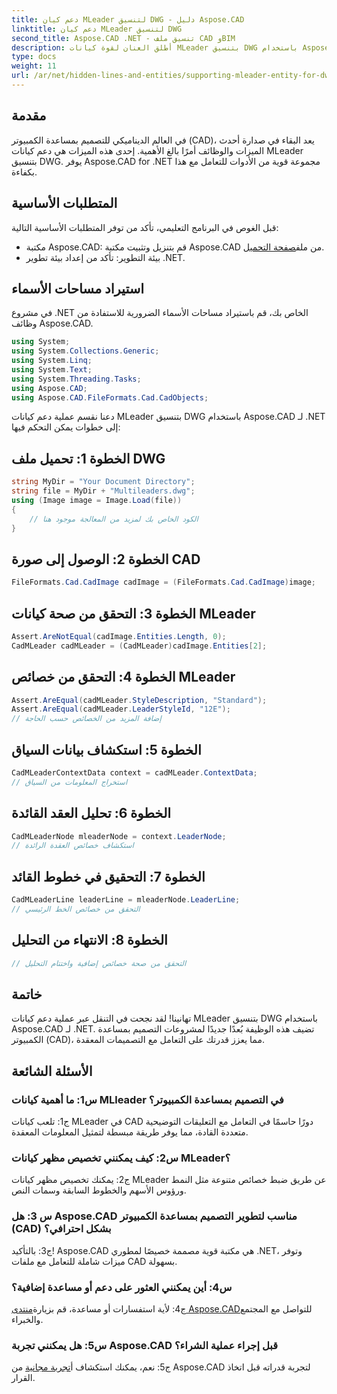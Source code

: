 ```yaml
---
title: دعم كيان MLeader لتنسيق DWG - دليل Aspose.CAD
linktitle: دعم كيان MLeader لتنسيق DWG
second_title: Aspose.CAD .NET - تنسيق ملف CAD وBIM
description: أطلق العنان لقوة كيانات MLeader بتنسيق DWG باستخدام Aspose.CAD لـ .NET. ارفع مستوى مشروعات CAD الخاصة بك دون عناء.
type: docs
weight: 11
url: /ar/net/hidden-lines-and-entities/supporting-mleader-entity-for-dwg-format/
---
```

## مقدمة

في العالم الديناميكي للتصميم بمساعدة الكمبيوتر (CAD)، يعد البقاء في صدارة أحدث الميزات والوظائف أمرًا بالغ الأهمية. إحدى هذه الميزات هي دعم كيانات MLeader بتنسيق DWG. يوفر Aspose.CAD for .NET مجموعة قوية من الأدوات للتعامل مع هذا بكفاءة.

## المتطلبات الأساسية

قبل الغوص في البرنامج التعليمي، تأكد من توفر المتطلبات الأساسية التالية:

-  مكتبة Aspose.CAD: قم بتنزيل وتثبيت مكتبة Aspose.CAD من ملف[صفحة التحميل](https://releases.aspose.com/cad/net/).
- بيئة التطوير: تأكد من إعداد بيئة تطوير .NET.

## استيراد مساحات الأسماء

في مشروع .NET الخاص بك، قم باستيراد مساحات الأسماء الضرورية للاستفادة من وظائف Aspose.CAD.

```csharp
using System;
using System.Collections.Generic;
using System.Linq;
using System.Text;
using System.Threading.Tasks;
using Aspose.CAD;
using Aspose.CAD.FileFormats.Cad.CadObjects;
```

دعنا نقسم عملية دعم كيانات MLeader بتنسيق DWG باستخدام Aspose.CAD لـ .NET إلى خطوات يمكن التحكم فيها:

## الخطوة 1: تحميل ملف DWG

```csharp
string MyDir = "Your Document Directory";
string file = MyDir + "Multileaders.dwg";
using (Image image = Image.Load(file))
{
    // الكود الخاص بك لمزيد من المعالجة موجود هنا
}
```

## الخطوة 2: الوصول إلى صورة CAD

```csharp
FileFormats.Cad.CadImage cadImage = (FileFormats.Cad.CadImage)image;
```

## الخطوة 3: التحقق من صحة كيانات MLeader

```csharp
Assert.AreNotEqual(cadImage.Entities.Length, 0);
CadMLeader cadMLeader = (CadMLeader)cadImage.Entities[2];
```

## الخطوة 4: التحقق من خصائص MLeader

```csharp
Assert.AreEqual(cadMLeader.StyleDescription, "Standard");
Assert.AreEqual(cadMLeader.LeaderStyleId, "12E");
// إضافة المزيد من الخصائص حسب الحاجة
```

## الخطوة 5: استكشاف بيانات السياق

```csharp
CadMLeaderContextData context = cadMLeader.ContextData;
// استخراج المعلومات من السياق
```

## الخطوة 6: تحليل العقد القائدة

```csharp
CadMLeaderNode mleaderNode = context.LeaderNode;
// استكشاف خصائص العقدة الرائدة
```

## الخطوة 7: التحقيق في خطوط القائد

```csharp
CadMLeaderLine leaderLine = mleaderNode.LeaderLine;
// التحقق من خصائص الخط الرئيسي
```

## الخطوة 8: الانتهاء من التحليل

```csharp
// التحقق من صحة خصائص إضافية واختتام التحليل
```

## خاتمة

تهانينا! لقد نجحت في التنقل عبر عملية دعم كيانات MLeader بتنسيق DWG باستخدام Aspose.CAD لـ .NET. تضيف هذه الوظيفة بُعدًا جديدًا لمشروعات التصميم بمساعدة الكمبيوتر (CAD)، مما يعزز قدرتك على التعامل مع التصميمات المعقدة.

## الأسئلة الشائعة

### س1: ما أهمية كيانات MLleader في التصميم بمساعدة الكمبيوتر؟

ج1: تلعب كيانات MLeader في CAD دورًا حاسمًا في التعامل مع التعليقات التوضيحية متعددة القادة، مما يوفر طريقة مبسطة لتمثيل المعلومات المعقدة.

### س2: كيف يمكنني تخصيص مظهر كيانات MLeader؟

ج2: يمكنك تخصيص مظهر كيانات MLeader عن طريق ضبط خصائص متنوعة مثل النمط ورؤوس الأسهم والخطوط السابقة وسمات النص.

### س 3: هل Aspose.CAD مناسب لتطوير التصميم بمساعدة الكمبيوتر (CAD) بشكل احترافي؟

ج3: بالتأكيد! Aspose.CAD هي مكتبة قوية مصممة خصيصًا لمطوري .NET، وتوفر ميزات شاملة للتعامل مع ملفات CAD بسهولة.

### س4: أين يمكنني العثور على دعم أو مساعدة إضافية؟

ج4: لأية استفسارات أو مساعدة، قم بزيارة[منتدى Aspose.CAD](https://forum.aspose.com/c/cad/19)للتواصل مع المجتمع والخبراء.

### س5: هل يمكنني تجربة Aspose.CAD قبل إجراء عملية الشراء؟

 ج5: نعم، يمكنك استكشاف أ[تجربة مجانية](https://releases.aspose.com/) من Aspose.CAD لتجربة قدراته قبل اتخاذ القرار.